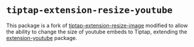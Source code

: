 
# `tiptap-extension-resize-youtube`

This package is a fork of [tiptap-extension-resize-image](https://github.com/bae-sh/tiptap-extension-resize-image) modified to allow the ability to change the size of youtube embeds to Tiptap, extending the [extension-youtube](https://github.com/ueberdosis/tiptap/tree/main/packages/extension-youtube) package.

